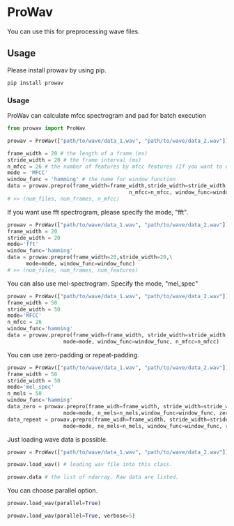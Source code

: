 # ProWav  
You can use this for preprocessing wave files.  

## Usage
Please install prowav by using pip.
```
pip install prowav  
```


### Usage  

ProWav can calculate mfcc spectrogram and pad for batch execution  
```python  
from prowav import ProWav  

prowav = ProWav(["path/to/wave/data_1.wav", "path/to/wave/data_2.wav"])  

frame_width = 20 # the length of a frame (ms)
stride_width = 20 # the frame interval (ms)
n_mfcc = 26 # the number of features by mfcc features (If you want to use mfcc preprocessing, you should specify this value)  
mode = 'MFCC'
window_func = 'hamming' # the name for window function
data = prowav.prepro(frame_width=frame_width,stride_width=stride_width,mode=mode,
                                       n_mfcc=n_mfcc, window_func=window_func)
# >> (num_files, num_frames, n_mfcc)    
```
If you want use fft spectrogram, please specify the mode, "fft".  
```python
prowav = ProWav(["path/to/wave/data_1.wav", "path/to/wave/data_2.wav"])
frame_width = 20
stride_width = 20
mode='fft'
window_func='hamming'  
data = prowav.prepro(frame_width=20,stride_width=20,\
      mode=mode, window_func=window_func)  
# >> (num_files, num_frames, num_features)
```
You can also use mel-spectrogram. Specify the mode, "mel_spec"
```python
prowav = ProWav(["path/to/wave/data_1.wav", "path/to/wave/data_2.wav"])
frame_width = 50 
stride_width = 50 
mode='MFCC'
n_mfcc = 26
window_func='hamming'
data = prowav.prepro(frame_widh=frame_width, stride_width=stride_width,
                  mode=mode, window_func=window_func, n_mfcc=n_mfcc)
```

You can use zero-padding or repeat-padding.
```python 
prowav = ProWav(["path/to/wave/data_1.wav", "path/to/wave/data_2.wav"])
frame_width = 50 
stride_width = 50 
mode='mel_spec'
n_mels = 50
window_func='hamming'
data_zero = prowav.prepro(frame_widh=frame_width, stride_width=stride_width,
                  mode=mode, n_mels=n_mels,window_func=window_func, zero_padding=True) # zero padding 
data_repeat = prowav.prepro(frame_widh=frame_width, stride_width=stride_width,
                  mode=mode, ne_mels=n_mels, window_func=window_func, repeat_padding=True) # repeat padding 
```

Just loading wave data is possible.  

```python 
prowav = ProWav(["path/to/wave/data_1.wav", "path/to/wave/data_2.wav"]) 

prowav.load_wav() # loading wav file into this class.

prowav.data # the list of ndarray. Raw data are listed.
```

You can choose parallel option.

```python 
prowav.load_wav(parallel=True)

prowav.load_wav(parallel=True, verbose=5)
```


